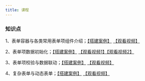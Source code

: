 ```yaml
---
title: 课程
---
```


### 知识点

1、表单容器与各类常用表单项组件介绍；[【搭建案例】](https://my.mybricks.world/mybricks-app-pcspa/index.html?id=512184418107461) [【观看视频】](https://meeting.tencent.com/user-center/shared-record-info?id=327b91cc-f360-4141-9e55-fdd8290aaf93&is_webview=1&from=6&app_lang=zh-cn&app_version=3.18.6.445&app_sdk_id=1410001423&app_publish_channel=TencentInside&os_version=13.5.2&os_name=Mac&c_district=0&app_instance_id=2&click_source_for_middle_login=2)

2、表单项数据初始化；[【搭建案例】](https://my.mybricks.world/mybricks-app-pcspa/index.html?id=512191325757509) [【观看视频1】](https://meeting.tencent.com/user-center/shared-record-info?id=0c8beeb1-220b-45d1-bc6d-44f87dd61418&form=-1&app_lang=zh-cn&app_version=3.18.6.445&app_sdk_id=1410001423&app_publish_channel=TencentInside&os_version=13.5.2&os_name=Mac&c_district=0&app_instance_id=2&click_source_for_middle_login=2)[【观看视频2】](https://meeting.tencent.com/user-center/shared-record-info?id=c22622d6-f144-4452-86bf-bc7b30efa5ef&is_webview=1&from=6&app_lang=zh-cn&app_version=3.18.6.445&app_sdk_id=1410001423&app_publish_channel=TencentInside&os_version=13.5.2&os_name=Mac&c_district=0&app_instance_id=2&click_source_for_middle_login=2)

3、表单项校验与数据联动；[【搭建案例】](https://my.mybricks.world/mybricks-app-pcspa/index.html?id=512191657701445) [【观看视频】](https://meeting.tencent.com/user-center/middle-login?client_key=eJxMkU9zmzAQxb*Lruk0K4El4ZkesOOa2qljA0OSXhgiFpBJgBIF-*n0u3eMoa2O70l6b3-7i4T3wedEqfqjMrE5NUimhJFPvaxTrIzONLYXEa6HxtS2KZ0wKoQEKZglx-tJ0*g0TkxstSmZEhjk97SMe4tMCQUqhONYYvDw2OgW4yQzfYhgML7qsH3XddUnMwsEm1zSB9Pot0tRKoA5wP9991rnuhrHOKAqEjOW0DmZkn10VNtma5KTvzwXLrwJnW9q71zcddnhqX1QmSrC0*6ldNVm8ZPifovPj0-*fueA2ST*egWY31Zy4fsynK*U*3B6XmK6x8fwtfZWB4uvA-jq*CbCTkW3-Bh8r76Fx6KTnZ8FlYW12JXsLnpZ-7jh*c2HZ3t0O0lpsHY7KGeee6-ydBnNIdHll6F4i-kVg*SDkmKnFcY9T5dzx16A5bD5bDKTUlIQM4e7ElyLz*3Ffyu48rfpZYc2s0aSdYlV-DckP5PffwIAAP--j1edoQ__&redirect_url=https%3A%2F%2Fmeeting.tencent.com%2Fuser-center%2Fshared-record-info%3Fid%3D0937e253-011b-4a81-9c0a-ee0a8e718335%26is_webview%3D1%26from%3D6&app_lang=zh-cn&app_version=3.18.6.445&app_sdk_id=1410001423&app_publish_channel=TencentInside&os_version=13.5.2&app_lang=zh-cn&os_name=Mac&c_district=0&app_instance_id=2)

4、复杂表单与动态表单；[【搭建案例】](https://my.mybricks.world/mybricks-app-pcspa/index.html?id=512193733558341) [【观看视频】](https://meeting.tencent.com/user-center/shared-record-info?id=b8b8faa1-8254-44d6-a8af-c00d0c3d9bf6&form=-1&app_lang=zh-cn&app_version=3.18.6.445&app_sdk_id=1410001423&app_publish_channel=TencentInside&os_version=13.5.2&os_name=Mac&c_district=0&app_instance_id=2&click_source_for_middle_login=2)

  

